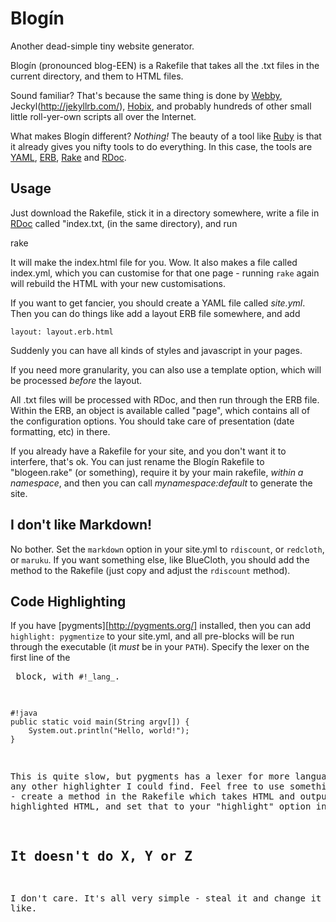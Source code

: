 Blogín
======

Another dead-simple tiny website generator.

Blogín (pronounced blog-EEN) is a Rakefile that takes all the .txt files in
the current directory, and them to HTML files.

Sound familiar? That's because the same thing is done by
[Webby](http://webby.rubyforge.org), Jeckyl(http://jekyllrb.com/),
[Hobix](http://hobix.rubyforge.org), and probably hundreds of other small
little roll-yer-own scripts all over the Internet.

What makes Blogín different? *Nothing!* The beauty of a tool like
[Ruby](http://ruby-lang.org) is that it already gives you nifty tools to do
everything. In this case, the tools are [YAML](http://yaml.org),
[ERB](http://ruby-doc.org/stdlib/libdoc/erb/rdoc/classes/ERB.html),
[Rake](http://rake.rubyforge.org) and
[RDoc](http://rdoc.rubyforge.org/RDoc/Markup.html).

Usage
-----

Just download the Rakefile, stick it in a directory somewhere, write a file in
[RDoc](http://rdoc.rubyforge.org/RDoc/Markup.html) called "index.txt,
(in the same directory), and run

rake

It will make the index.html file for you. Wow. It also makes a file called
index.yml, which you can customise for that one page - running `rake` again
will rebuild the HTML with your new customisations.

If you want to get fancier, you should create a YAML file called _site.yml_.
Then you can do things like add a layout ERB file somewhere, and add

    layout: layout.erb.html

Suddenly you can have all kinds of styles and javascript in your pages.

If you need more granularity, you can also use a template option, which will
be processed _before_ the layout.

All .txt files will be processed with RDoc, and then run through the ERB file.
Within the ERB, an object is available called "page", which contains all of
the configuration options. You should take care of presentation (date
formatting, etc) in there.

If you already have a Rakefile for your site, and you don't want it to
interfere, that's ok. You can just rename the Blogín Rakefile to
"blogeen.rake" (or something), require it by your main rakefile, *within a
namespace*, and then you can call *mynamespace:default* to generate the
site.

I don't like Markdown!
----------------------

No bother. Set the `markdown` option in your site.yml to `rdiscount`, or
`redcloth`, or `maruku`. If you want something else, like BlueCloth, you
should add the method to the Rakefile (just copy and adjust the `rdiscount`
method).

Code Highlighting
-----------------

If you have [pygments][http://pygments.org/] installed, then you can add
`highlight: pygmentize` to your site.yml, and all pre-blocks will be run
through the executable (it _must_ be in your `PATH`). Specify the lexer on the
first line of the <pre> block, with `#!_lang_`.

    #!java
    public static void main(String argv[]) {
        System.out.println("Hello, world!");
    }

This is quite slow, but pygments has a lexer for more languages than any other
highlighter I could find. Feel free to use something different - create a
method in the Rakefile which takes HTML and outputs highlighted HTML, and set
that to your "highlight" option instead.

It doesn't do X, Y or Z
-----------------------

I don't care. It's all very simple - steal it and change it as you like.
